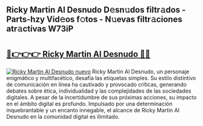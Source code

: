 ## Ricky Martin Al Desnudo D𝚎sn𝚞dos filtr𝚊dos - Parts-hzy Vid𝚎os f𝚘tos - N𝚞evas filtr𝚊ciones atr𝚊ctivas W73iP

# <h2><a href="http://mbdlde.tromn.icu/?c=Ricky+Martin+Al+Desnudo">🔗👉👉👉 Ricky Martin Al Desnudo 🔗🔗</a></h2>

[![Ricky Martin Al Desnudo nuevo](https://i.imgur.com/pEAQMta.gif)](http://mbdlde.tromn.icu/?c=Ricky+Martin+Al+Desnudo)
Ricky Martin Al Desnudo, un personaje enigmático y multifacético, desafía las etiquetas simples. Su estilo distintivo de comunicación en línea ha cautivado y provocado críticas, generando debates sobre ética, individualidad y las complejidades de las sociedades digitales. A pesar de la incertidumbre de sus próximas acciones, su impacto en el ámbito digital es profundo. Impulsado por una determinación inquebrantable y un encanto innegable, el alcance de Ricky Martin Al Desnudo en la comunidad digital es ilimitado.
